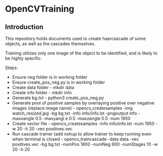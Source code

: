 # OpenCVTraining
## Introduction

This repository holds documents used to create haarcascade of some objects, as well as the cascades themselves.

Training utilizes only one image of the object to be identified, and is likely to be highly specific.

Steps:
* Ensure neg folder is in working folder
* Ensure create_pos_neg.py is in working folder
* Create data folder - mkdir data
* Create info folder - mkdir info
* Generate bg.txt - python3 create_pos_neg.py
* Generate pool of positive samples by overlaying positive over negative images (replace image name) - opencv_createsamples 
-img watch_resized.jpg -bg bg.txt -info info/info.lst -pngoutput info -maxxangle 0.5 -maxyangl
e 0.5 -maxzangle 0.5 -num 1950
* Create vector file - opencv_createsamples -info info/info.lst -num 1950 -w 20 -h 20 -vec positives.vec
* Run cascade trainer (add nohup to allow trainer to keep running even when terminal is closed - opencv_traincascade -data data -vec positives.vec -bg bg.txt -numPos 1800 -numNeg 900 -numStages 10 -w 20 -h 20

